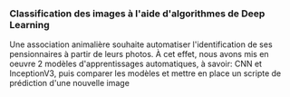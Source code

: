### Classification des images à l'aide d'algorithmes de Deep Learning
Une association animalière souhaite automatiser l'identification de ses
pensionnaires à partir de leurs photos. À cet effet, nous avons mis en oeuvre 2 modèles d'apprentissages automatiques, à savoir: CNN et InceptionV3, puis comparer les modèles et mettre en place un scripte de prédiction d'une nouvelle image
